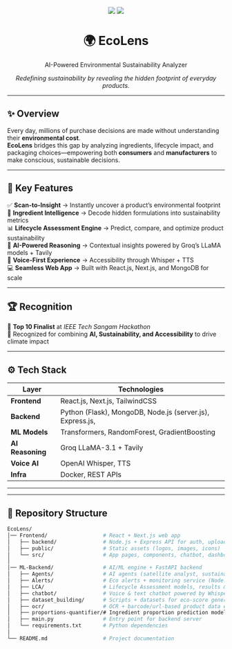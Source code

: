 <!-- Banner -->
<p align="center">
  <img src="https://img.shields.io/badge/AI%20for%20Good-🌱-brightgreen?style=for-the-badge" />
  <img src="https://img.shields.io/badge/Top%2010-IEEE%20Tech%20Sangam%20Hackathon-blue?style=for-the-badge" />
</p>

<h1 align="center">🌍 EcoLens</h1>
<p align="center">AI-Powered Environmental Sustainability Analyzer </p>

<p align="center">
  <i>Redefining sustainability by revealing the hidden footprint of everyday products.</i>
</p>

---

## ✨ Overview  

Every day, millions of purchase decisions are made without understanding their **environmental cost**.  
**EcoLens** bridges this gap by analyzing ingredients, lifecycle impact, and packaging choices—empowering both **consumers** and **manufacturers** to make conscious, sustainable decisions.  

---

## 🚀 Key Features  

✅ **Scan-to-Insight** → Instantly uncover a product’s environmental footprint  
🧬 **Ingredient Intelligence** → Decode hidden formulations into sustainability metrics  
📊 **Lifecycle Assessment Engine** → Predict, compare, and optimize product sustainability  
🧠 **AI-Powered Reasoning** → Contextual insights powered by Groq’s LLaMA models + Tavily  
🎤 **Voice-First Experience** → Accessibility through Whisper + TTS  
💻 **Seamless Web App** → Built with React.js, Next.js, and MongoDB for scale  

---

## 🏆 Recognition  

🌱 **Top 10 Finalist** at *IEEE Tech Sangam Hackathon*  
🚀 Recognized for combining **AI, Sustainability, and Accessibility** to drive climate impact  

---

## ⚙️ Tech Stack  

| Layer       | Technologies |
|-------------|--------------|
| **Frontend** | React.js, Next.js, TailwindCSS |
| **Backend** | Python (Flask), MongoDB, Node.js (server.js), Express.js, |
| **ML Models** | Transformers, RandomForest, GradientBoosting |
| **AI Reasoning** | Groq LLaMA-3.1 + Tavily |
| **Voice AI** | OpenAI Whisper, TTS |
| **Infra** | Docker, REST APIs |

---

---

## 📂 Repository Structure  

```bash
EcoLens/
│── Frontend/                  # React + Next.js web app
│   ├── backend/               # Node.js + Express API for auth, uploads, products
│   ├── public/                # Static assets (logos, images, icons)
│   └── src/                   # App pages, components, chatbot, dashboards
│
│── ML-Backend/                # AI/ML engine + FastAPI backend
│   ├── Agents/                # AI agents (satellite analyst, sustainability reports)
│   ├── Alerts/                # Eco alerts + monitoring service (Node.js server)
│   ├── LCA/                   # Lifecycle Assessment models, results & comparisons
│   ├── chatbot/               # Voice & text chatbot powered by Whisper + LLaMA
│   ├── dataset_building/      # Scripts + datasets for eco-score generation
│   ├── ocr/                   # OCR + barcode/url-based product data extraction
│   ├── proportions-quantifier/# Ingredient proportion prediction models
│   ├── main.py                # Entry point for backend server
│   └── requirements.txt       # Python dependencies
│
└── README.md                  # Project documentation


